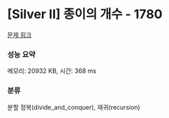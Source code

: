 # [Silver II] 종이의 개수 - 1780 

[문제 링크](https://www.acmicpc.net/problem/1780) 

### 성능 요약

메모리: 20932 KB, 시간: 368 ms

### 분류

분할 정복(divide_and_conquer), 재귀(recursion)


